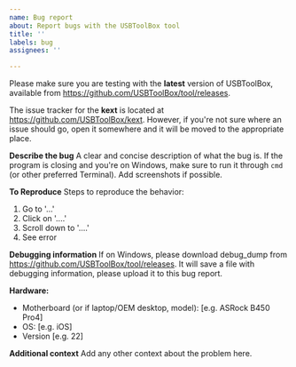 ```yaml
---
name: Bug report
about: Report bugs with the USBToolBox tool
title: ''
labels: bug
assignees: ''

---
```


Please make sure you are testing with the **latest** version of USBToolBox, available from https://github.com/USBToolBox/tool/releases.

The issue tracker for the **kext** is located at https://github.com/USBToolBox/kext. However, if you're not sure where an issue should go, open it somewhere and it will be moved to the appropriate place.

**Describe the bug**
A clear and concise description of what the bug is. If the program is closing and you're on Windows, make sure to run it through `cmd` (or other preferred Terminal). Add screenshots if possible.

**To Reproduce**
Steps to reproduce the behavior:
1. Go to '...'
2. Click on '....'
3. Scroll down to '....'
4. See error

**Debugging information**
If on Windows, please download debug_dump from https://github.com/USBToolBox/tool/releases. It will save a file with debugging information, please upload it to this bug report.

**Hardware:**
 - Motherboard (or if laptop/OEM desktop, model): [e.g. ASRock B450 Pro4]
 - OS: [e.g. iOS]
 - Version [e.g. 22]

**Additional context**
Add any other context about the problem here.
